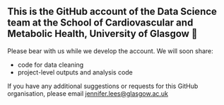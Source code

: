 ## This is the GitHub account of the Data Science team at the School of Cardiovascular and Metabolic Health, University of Glasgow 👋

Please bear with us while we develop the account. We will soon share:

* code for data cleaning
* project-level outputs and analysis code

If you have any additional suggestions or requests for this GitHub organisation, please email jennifer.lees@glasgow.ac.uk
